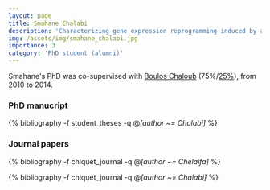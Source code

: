 ```yaml
---
layout: page
title: Smahane Chalabi
description: 'Characterizing gene expression reprogramming induced by allopolyploïdy for the wheat (2010-2014)'
img: /assets/img/smahane_chalabi.jpg
importance: 3
category: 'PhD student (alumni)'
---
```


Smahane's PhD was co-supervised with [Boulos
Chaloub](https://www6.inra.fr/mia-paris/Equipes/Membres/Pierre-Barbillon)
(75%/<u>25%</u>), from 2010 to 2014.

### PhD manucript

<div class="publications">

{% bibliography -f student_theses -q @*[author ~= Chalabi]* %}

</div>

### Journal papers

<div class="publications">

{% bibliography -f chiquet_journal -q @*[author ~= Chelaifa]* %}

{% bibliography -f chiquet_journal -q @*[author ~= Chalabi]* %}

</div>

